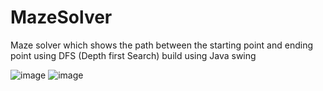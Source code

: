 # MazeSolver
Maze solver which shows the path between the starting point and ending point using DFS (Depth first Search)
build using Java swing 

![image](https://github.com/deepakajay/MazeSolver/assets/87484602/a3747339-978a-4602-9986-a7aea41cd264)
![image](https://github.com/deepakajay/MazeSolver/assets/87484602/5d24d01f-35f0-439a-ac23-025af340bf97)


